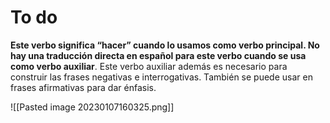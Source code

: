 # To do

**Este verbo significa “hacer” cuando lo usamos como verbo principal. No hay una traducción directa en español para este verbo cuando se usa como verbo auxiliar**. Este verbo auxiliar además es necesario para construir las frases negativas e interrogativas. También se puede usar en frases afirmativas para dar énfasis.

![[Pasted image 20230107160325.png]]
